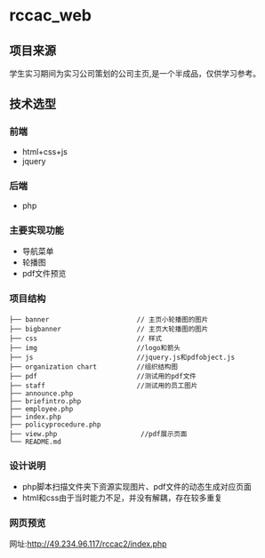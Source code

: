# rccac_web
## 项目来源
学生实习期间为实习公司策划的公司主页,是一个半成品，仅供学习参考。
## 技术选型
### 前端
- html+css+js
- jquery
### 后端
- php
### 主要实现功能
- 导航菜单
- 轮播图
- pdf文件预览
### 项目结构

```
├── banner                      // 主页小轮播图的图片
├── bigbanner                   // 主页大轮播图的图片
├── css                         // 样式
├── img                         //logo和箭头
├── js                          //jquery.js和pdfobject.js
├── organization chart          //组织结构图
├── pdf                         //测试用的pdf文件
├── staff                       //测试用的员工图片
├── announce.php
├── briefintro.php
├── employee.php
├── index.php
├── policyprocedure.php
├── view.php                     //pdf展示页面
└── README.md
```

### 设计说明
- php脚本扫描文件夹下资源实现图片、pdf文件的动态生成对应页面
- html和css由于当时能力不足，并没有解耦，存在较多重复
### 网页预览
网址:<http://49.234.96.117/rccac2/index.php>
